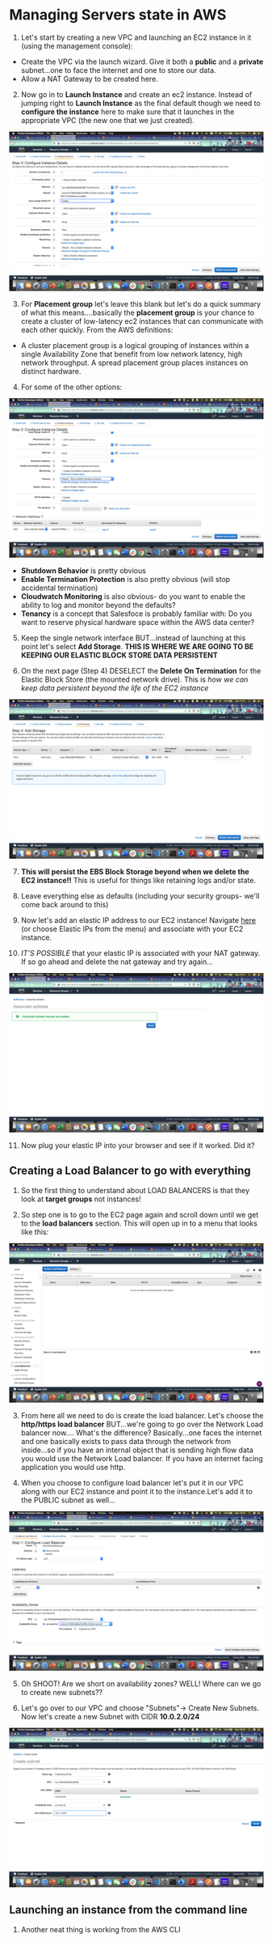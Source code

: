 # Managing Servers state in AWS

1. Let's start by creating a new VPC and launching an EC2 instance in it (using the management console):
  
  * Create the VPC via the launch wizard. Give it both a **public** and a **private** subnet...one to face the internet and one to store our data.
  * Allow a NAT Gateway to  be created here.

2. Now go in to **Launch Instance** and create an ec2 instance. Instead of jumping right to **Launch Instance** as the final default though we need to **configure the instance** here to make sure that it launches in the appropriate VPC (the new one that we just created).

![configvpc](./configvpc.png)

3. For **Placement group** let's leave this blank but let's do a quick summary of what this means....basically the **placement group** is your chance to create a cluster of low-latency ec2 instances that can communicate with each other quickly. From the AWS definitions:

*  A cluster placement group is a logical grouping of instances within a single Availability Zone that benefit from low network latency, high network throughput. A spread placement group places instances on distinct hardware.

4. For some of the other options:
 
 ![tenancy](./images/tenancy.png)

* **Shutdown Behavior** is pretty obvious
* **Enable Termination Protection** is also pretty obvious (will stop accidental termination)
* **Cloudwatch Monitoring** is also obvious- do you want to enable the ability to log and monitor beyond the defaults?
* **Tenancy** is a concept that Salesfoce is probably familiar with: Do you want to reserve physical hardware space within the AWS data center?

5. Keep the single network interface BUT...instead of launching at this point let's select **Add Storage**. **THIS IS WHERE WE ARE GOING TO BE KEEPING OUR ELASTIC BLOCK STORE DATA PERSISTENT**

6. On the next page (Step 4) DESELECT the **Delete On Termination** for the Elastic Block Store (the mounted network drive). This is *how we can keep data persistent beyond the life of the EC2 instance*

![ebsperm](./ebsperm.png)

7. **This will persist the EBS Block Storage beyond when we delete the EC2 instance!!** This is useful for things like retaining logs and/or state.

8. Leave everything else as defaults (including your security groups- we'll come back around to this) 

9. Now let's add an elastic IP address to our EC2 instance! Navigate [here](https://us-west-2.console.aws.amazon.com/vpc/home?region=us-west-2#Addresses:sort=PublicIp) (or choose Elastic IPs from the menu) and associate with your EC2 instance. 

10. *IT'S POSSIBLE* that your elastic IP is associated with your NAT gateway. If so go ahead and delete the nat gateway and try again...

![natgateway](./natgateway.png)

11. Now plug your elastic IP into your browser and see if it worked. Did it? 

## Creating a Load Balancer to go with everything

1. So the first thing to understand about LOAD BALANCERS is that they look at **target groups** not instances!

2. So step one is to go to the EC2 page again and scroll down until we get to the **load balancers** section. This will open up in to a menu that looks like this:

![loadbalancers](./loadbalancers.png)

3. From here all we need to do is create the load balancer. Let's choose the **http/https load balancer** BUT...we're going to go over the  Network Load balancer now....
What's the difference? Basically...one faces the internet and one basically exists to pass data through the network from inside...so if you have an internal object that is sending high flow data you would use the Network Load balancer. If you have an internet facing application you would use http.

4. When you choose to configure load balancer let's put it in our VPC along with our EC2 instance and point it to the instance.Let's add it to the PUBLIC subnet as well...

![loadconfig](./loadconfig.png)

5. Oh SHOOT! Are we short on availability zones? WELL! Where can we go to create new subnets??

6. Let's go over to our VPC and choose "Subnets"-> Create New Subnets. Now let's create a new Subnet with CIDR **10.0.2.0/24**

![subnets.png](./subnets.png)


## Launching an instance from the command line

1. Another neat thing is working from the AWS CLI